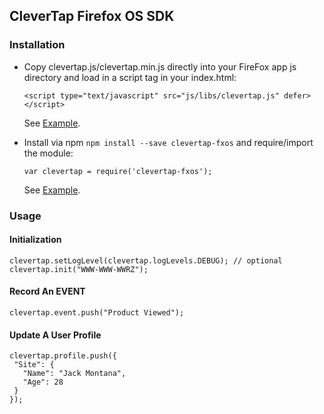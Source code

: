 ## CleverTap Firefox OS SDK

### Installation

- Copy clevertap.js/clevertap.min.js directly into your FireFox app js directory and load in a script tag in your index.html:  

  `<script type="text/javascript" src="js/libs/clevertap.js" defer></script>`

  See [Example](Examples/Simple).

- Install via npm `npm install --save clevertap-fxos` and require/import the module:  

  `var clevertap = require('clevertap-fxos');`  

  See [Example](Examples/StartStopAngular).

### Usage

#### Initialization
```
clevertap.setLogLevel(clevertap.logLevels.DEBUG); // optional
clevertap.init("WWW-WWW-WWRZ");
```
#### Record An EVENT
`clevertap.event.push("Product Viewed");`

#### Update A User Profile
```
clevertap.profile.push({
 "Site": {
   "Name": "Jack Montana",
   "Age": 28
 }
});
```
